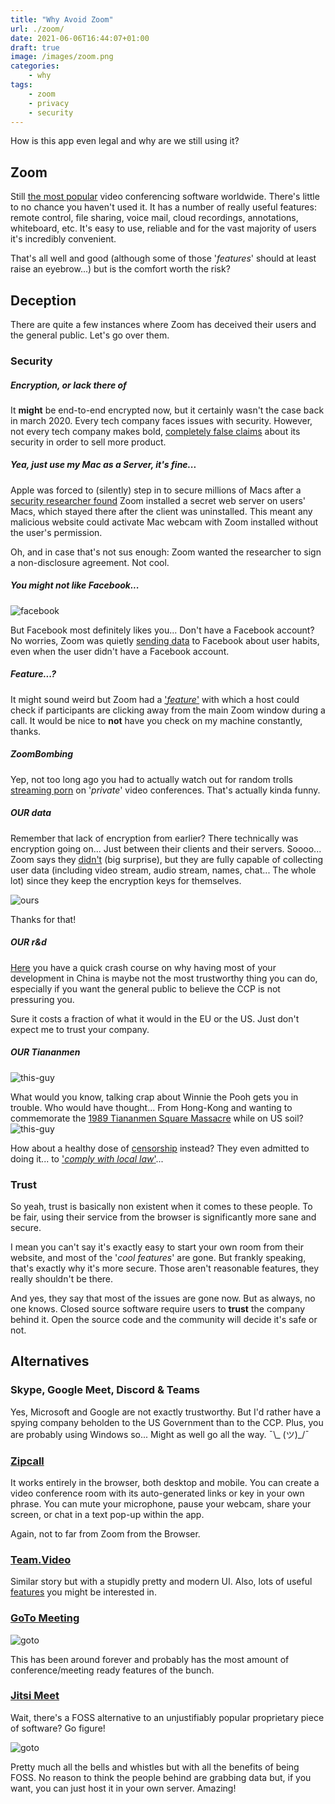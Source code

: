 ```yaml
---
title: "Why Avoid Zoom"
url: ./zoom/
date: 2021-06-06T16:44:07+01:00
draft: true
image: /images/zoom.png
categories:
    - why
tags:
    - zoom
    - privacy
    - security
---
```


How is this app even legal and why are we still using it?

<!--more-->

## Zoom

Still [the most popular](https://www.digitalinformationworld.com/2021/04/top-video-call-platform-by-market-share.html) video conferencing software worldwide. There's little to no chance you haven't used it.
It has a number of really useful features: remote control, file sharing, voice mail, cloud recordings, annotations, whiteboard, etc.
It's easy to use, reliable and for the vast majority of users it's incredibly convenient.

That's all well and good (although some of those '_features_' should at least raise an eyebrow...) but is the comfort worth the risk?

## Deception

There are quite a few instances where Zoom has deceived their users and the general public.
Let's go over them.

### Security

##### Encryption, or lack there of

It **might** be end-to-end encrypted now, but it certainly wasn't the case back in march 2020.
Every tech company faces issues with security.
However, not every tech company makes bold, [completely false claims](https://theintercept.com/2020/03/31/zoom-meeting-encryption/) about its security in order to sell more product.

##### Yea, just use my Mac as a Server, it's fine...

Apple was forced to (silently) step in to secure millions of Macs after a [security researcher found](https://www.theregister.com/2019/07/09/zoom_mac_webcam_security_patch/) Zoom installed a secret web server on users' Macs, which stayed there after the client was uninstalled.
This meant any malicious website could activate Mac webcam with Zoom installed without the user's permission.

Oh, and in case that's not sus enough: Zoom wanted the researcher to sign a non-disclosure agreement.
Not cool.

##### You might not like Facebook...

![facebook](../../../images/facebook.jpeg)

But Facebook most definitely likes you...
Don't have a Facebook account? No worries, Zoom was quietly [sending data](https://www.vice.com/en/article/k7e599/zoom-ios-app-sends-data-to-facebook-even-if-you-dont-have-a-facebook-account) to Facebook about user habits, even when the user didn't have a Facebook account.

##### Feature...?

It might sound weird but Zoom had a ['_feature_'](https://www.huffpost.com/entry/zoom-tracks-not-paying-attention-video-call_l_5e7b96b5c5b6b7d80959ea96) with which a host could check if participants are clicking away from the main Zoom window during a call.
It would be nice to **not** have you check on my machine constantly, thanks.

##### ZoomBombing

Yep, not too long ago you had to actually watch out for random trolls [streaming porn](https://techcrunch.com/2020/03/17/zoombombing/) on '_private_' video conferences.
That's actually kinda funny.

##### **OUR** data

Remember that lack of encryption from earlier? There technically was encryption going on... Just between their clients and their servers.
Soooo...
Zoom says they [didn't](https://www.consumerreports.org/privacy/zoom-tightens-privacy-policy-says-no-user-videos-analyzed-for-ads/) (big surprise), but they are fully capable of collecting user data (including video stream, audio stream, names, chat... The whole lot) since they keep the encryption keys for themselves.

![ours](../../../images/bugs-bunny.jpeg)

Thanks for that!

##### **OUR** r&d

[Here](https://citizenlab.ca/2020/04/move-fast-roll-your-own-crypto-a-quick-look-at-the-confidentiality-of-zoom-meetings/) you have a quick crash course on why having most of your development in China is maybe not the most trustworthy thing you can do, especially if you want the general public to believe the CCP is not pressuring you.

Sure it costs a fraction of what it would in the EU or the US.
Just don't expect me to trust your company.

##### **OUR** Tiananmen

![this-guy](../../../images/xi-jingpooh.png)

What would you know, talking crap about Winnie the Pooh gets you in trouble.
Who would have thought...
From Hong-Kong and wanting to commemorate the [1989 Tiananmen Square Massacre](https://en.wikipedia.org/wiki/1989_Tiananmen_Square_protests) while on US soil?
![this-guy](../../../images/this-guy.png)

How about a healthy dose of [censorship](https://www.wsj.com/articles/zoom-catches-heat-for-shutting-down-china-focused-rights-groups-account-11591863002?mod=lead_feature_below_a_pos1) instead?
They even admitted to doing it... to ['_comply with local law_'](https://www.axios.com/zoom-closes-chinese-user-account-tiananmen-square-f218fed1-69af-4bdd-aac4-7eaf67f34084.html)...

### Trust

So yeah, trust is basically non existent when it comes to these people.
To be fair, using their service from the browser is significantly more sane and secure.

I mean you can't say it's exactly easy to start your own room from their website, and most of the '_cool features_' are gone.
But frankly speaking, that's exactly why it's more secure. Those aren't reasonable features, they really shouldn't be there.

And yes, they say that most of the issues are gone now. But as always, no one knows.
Closed source software require users to **trust** the company behind it.
Open the source code and the community will decide it's safe or not.

## Alternatives

### Skype, Google Meet, Discord & Teams

Yes, Microsoft and Google are not exactly trustworthy. But I'd rather have a spying company beholden to the US Government than to the CCP.
Plus, you are probably using Windows so... Might as well go all the way.
¯\\\_ (ツ)\_/¯

### [Zipcall](https://www.zipcall.com/)

It works entirely in the browser, both desktop and mobile.
You can create a video conference room with its auto-generated links or key in your own phrase.
You can mute your microphone, pause your webcam, share your screen, or chat in a text pop-up within the app.

Again, not to far from Zoom from the Browser.

### [Team.Video](https://team.video/)

Similar story but with a stupidly pretty and modern UI. Also, lots of useful [features](https://www.notion.so/Team-Video-Gu-a-del-Usuario-27eb22665b454135b2d429702b1911c6) you might be interested in.

### [GoTo Meeting](https://www.gotomeeting.com/)

![goto](../../../images/goto-meeting.png)

This has been around forever and probably has the most amount of conference/meeting ready features of the bunch.

### [Jitsi Meet](https://meet.jit.si/)

Wait, there's a FOSS alternative to an unjustifiably popular proprietary piece of software? Go figure!

![goto](../../../images/jitsi.png)

Pretty much all the bells and whistles but with all the benefits of being FOSS.
No reason to think the people behind are grabbing data but, if you want, you can just host it in your own server.
Amazing!
